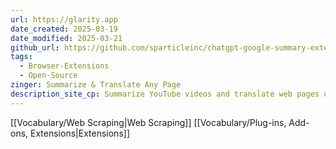 ```yaml
---
url: https://glarity.app
date_created: 2025-03-19
date_modified: 2025-03-21
github_url: https://github.com/sparticleinc/chatgpt-google-summary-extension
tags:
  - Browser-Extensions
  - Open-Source
zinger: Summarize & Translate Any Page
description_site_cp: Summarize YouTube videos and translate web pages using ChatGPT (Free and Ad-Free)
---
```

[[Vocabulary/Web Scraping|Web Scraping]]
[[Vocabulary/Plug-ins,  Add-ons,  Extensions|Extensions]]
